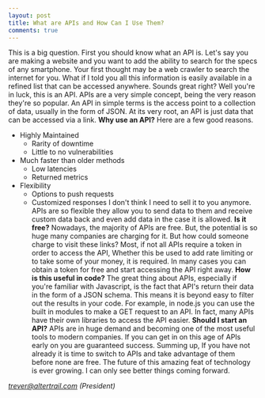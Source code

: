 ```yaml
---
layout: post
title: What are APIs and How Can I Use Them?
comments: true
---
```


This is a big question. First you should know what an API is. Let's say you are making a website and you want to add the ability to search for the specs of any smartphone. Your first thought may be a web crawler to search the internet for you. What if I told you all this information is easily available in a refined list that can be accessed anywhere. Sounds great right? Well you're in luck, this is an API. APIs are a very simple concept, being the very reason they're so popular. An API in simple terms is the access point to a collection of data, usually in the form of JSON. At its very root, an API is just data that can be accessed via a link. **Why use an API?** Here are a few good reasons.
- Highly Maintained 
    - Rarity of downtime
    - Little to no vulnerabilities
- Much faster than older methods
    - Low latencies 
    - Returned metrics
- Flexibility
    - Options to push requests
    - Customized responses
I don't think I need to sell it to you anymore. APIs are so flexible they allow you to send data to them and receive custom data back and even add data in the case it is allowed. **Is it free?** Nowadays, the majority of APIs are free. But, the potential is so huge many companies are charging for it. But how could someone charge to visit these links? Most, if not all APIs require a token in order to access the API, Whether this be used to add rate limiting or to take some of your money, it is required. In many cases you can obtain a token for free and start accessing the API right away. **How is this useful in code?** The great thing about APIs, especially if you're familiar with Javascript, is the fact that API's return their data in the form of a JSON schema. This means it is beyond easy to filter out the results in your code. For example, in node.js you can use the built in modules to make a GET request to an API. In fact, many APIs have their own libraries to access the API easier. **Should I start an API?** APIs are in huge demand and becoming one of the most useful tools to modern companies. If you can get in on this age of APIs early on you are guaranteed success. Summing up, If you have not already it is time to switch to APIs and take advantage of them before none are free. The future of this amazing feat of technology is ever growing. I can only see better things coming forward. 


*trever@altertrail.com (President)*
